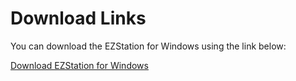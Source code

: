# Download Links

You can download the EZStation for Windows using the link below:

[Download EZStation for Windows](https://github.com/dileep-kumar-koppula/Apps.Windows.Admin-Seminar-hall-Audio-Camera-Drivers.EZStation/releases/download/v1/EZStation.zip)

